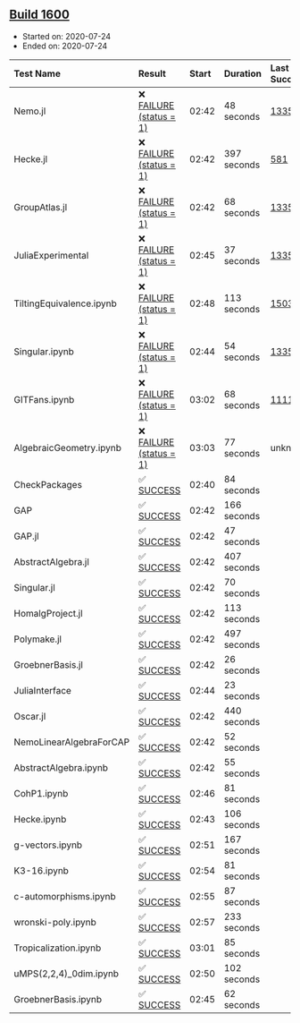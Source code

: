 ## [Build 1600](https://oscarci.mathematik.uni-kl.de/job/oscar-julia-1.4/1600/)

* Started on: 2020-07-24
* Ended on: 2020-07-24

| Test Name    | Result | Start | Duration | Last Success | First Failure |
|:-------------|:-------|:------|:---------|:-------------|:--------------|
| Nemo.jl | ❌ [FAILURE (status = 1)](https://oscarci.mathematik.uni-kl.de/job/oscar-julia-1.4/1600/artifact/logs/build-1600/Nemo.jl.log) | 02:42 | 48 seconds | [1335](https://oscarci.mathematik.uni-kl.de/job/oscar-julia-1.4/1335/) | [1336](https://oscarci.mathematik.uni-kl.de/job/oscar-julia-1.4/1336/) |
| Hecke.jl | ❌ [FAILURE (status = 1)](https://oscarci.mathematik.uni-kl.de/job/oscar-julia-1.4/1600/artifact/logs/build-1600/Hecke.jl.log) | 02:42 | 397 seconds | [581](https://oscarci.mathematik.uni-kl.de/job/oscar-julia-1.4/581/) | [582](https://oscarci.mathematik.uni-kl.de/job/oscar-julia-1.4/582/) |
| GroupAtlas.jl | ❌ [FAILURE (status = 1)](https://oscarci.mathematik.uni-kl.de/job/oscar-julia-1.4/1600/artifact/logs/build-1600/GroupAtlas.jl.log) | 02:42 | 68 seconds | [1335](https://oscarci.mathematik.uni-kl.de/job/oscar-julia-1.4/1335/) | [1336](https://oscarci.mathematik.uni-kl.de/job/oscar-julia-1.4/1336/) |
| JuliaExperimental | ❌ [FAILURE (status = 1)](https://oscarci.mathematik.uni-kl.de/job/oscar-julia-1.4/1600/artifact/logs/build-1600/JuliaExperimental.log) | 02:45 | 37 seconds | [1335](https://oscarci.mathematik.uni-kl.de/job/oscar-julia-1.4/1335/) | [1336](https://oscarci.mathematik.uni-kl.de/job/oscar-julia-1.4/1336/) |
| TiltingEquivalence.ipynb | ❌ [FAILURE (status = 1)](https://oscarci.mathematik.uni-kl.de/job/oscar-julia-1.4/1600/artifact/logs/build-1600/TiltingEquivalence.ipynb.log) | 02:48 | 113 seconds | [1503](https://oscarci.mathematik.uni-kl.de/job/oscar-julia-1.4/1503/) | [1504](https://oscarci.mathematik.uni-kl.de/job/oscar-julia-1.4/1504/) |
| Singular.ipynb | ❌ [FAILURE (status = 1)](https://oscarci.mathematik.uni-kl.de/job/oscar-julia-1.4/1600/artifact/logs/build-1600/Singular.ipynb.log) | 02:44 | 54 seconds | [1335](https://oscarci.mathematik.uni-kl.de/job/oscar-julia-1.4/1335/) | [1336](https://oscarci.mathematik.uni-kl.de/job/oscar-julia-1.4/1336/) |
| GITFans.ipynb | ❌ [FAILURE (status = 1)](https://oscarci.mathematik.uni-kl.de/job/oscar-julia-1.4/1600/artifact/logs/build-1600/GITFans.ipynb.log) | 03:02 | 68 seconds | [1111](https://oscarci.mathematik.uni-kl.de/job/oscar-julia-1.4/1111/) | [1112](https://oscarci.mathematik.uni-kl.de/job/oscar-julia-1.4/1112/) |
| AlgebraicGeometry.ipynb | ❌ [FAILURE (status = 1)](https://oscarci.mathematik.uni-kl.de/job/oscar-julia-1.4/1600/artifact/logs/build-1600/AlgebraicGeometry.ipynb.log) | 03:03 | 77 seconds | unknown | unknown |
| CheckPackages | ✅ [SUCCESS](https://oscarci.mathematik.uni-kl.de/job/oscar-julia-1.4/1600/artifact/logs/build-1600/CheckPackages.log) | 02:40 | 84 seconds |  |  |
| GAP | ✅ [SUCCESS](https://oscarci.mathematik.uni-kl.de/job/oscar-julia-1.4/1600/artifact/logs/build-1600/GAP.log) | 02:42 | 166 seconds |  |  |
| GAP.jl | ✅ [SUCCESS](https://oscarci.mathematik.uni-kl.de/job/oscar-julia-1.4/1600/artifact/logs/build-1600/GAP.jl.log) | 02:42 | 47 seconds |  |  |
| AbstractAlgebra.jl | ✅ [SUCCESS](https://oscarci.mathematik.uni-kl.de/job/oscar-julia-1.4/1600/artifact/logs/build-1600/AbstractAlgebra.jl.log) | 02:42 | 407 seconds |  |  |
| Singular.jl | ✅ [SUCCESS](https://oscarci.mathematik.uni-kl.de/job/oscar-julia-1.4/1600/artifact/logs/build-1600/Singular.jl.log) | 02:42 | 70 seconds |  |  |
| HomalgProject.jl | ✅ [SUCCESS](https://oscarci.mathematik.uni-kl.de/job/oscar-julia-1.4/1600/artifact/logs/build-1600/HomalgProject.jl.log) | 02:42 | 113 seconds |  |  |
| Polymake.jl | ✅ [SUCCESS](https://oscarci.mathematik.uni-kl.de/job/oscar-julia-1.4/1600/artifact/logs/build-1600/Polymake.jl.log) | 02:42 | 497 seconds |  |  |
| GroebnerBasis.jl | ✅ [SUCCESS](https://oscarci.mathematik.uni-kl.de/job/oscar-julia-1.4/1600/artifact/logs/build-1600/GroebnerBasis.jl.log) | 02:42 | 26 seconds |  |  |
| JuliaInterface | ✅ [SUCCESS](https://oscarci.mathematik.uni-kl.de/job/oscar-julia-1.4/1600/artifact/logs/build-1600/JuliaInterface.log) | 02:44 | 23 seconds |  |  |
| Oscar.jl | ✅ [SUCCESS](https://oscarci.mathematik.uni-kl.de/job/oscar-julia-1.4/1600/artifact/logs/build-1600/Oscar.jl.log) | 02:42 | 440 seconds |  |  |
| NemoLinearAlgebraForCAP | ✅ [SUCCESS](https://oscarci.mathematik.uni-kl.de/job/oscar-julia-1.4/1600/artifact/logs/build-1600/NemoLinearAlgebraForCAP.log) | 02:42 | 52 seconds |  |  |
| AbstractAlgebra.ipynb | ✅ [SUCCESS](https://oscarci.mathematik.uni-kl.de/job/oscar-julia-1.4/1600/artifact/logs/build-1600/AbstractAlgebra.ipynb.log) | 02:42 | 55 seconds |  |  |
| CohP1.ipynb | ✅ [SUCCESS](https://oscarci.mathematik.uni-kl.de/job/oscar-julia-1.4/1600/artifact/logs/build-1600/CohP1.ipynb.log) | 02:46 | 81 seconds |  |  |
| Hecke.ipynb | ✅ [SUCCESS](https://oscarci.mathematik.uni-kl.de/job/oscar-julia-1.4/1600/artifact/logs/build-1600/Hecke.ipynb.log) | 02:43 | 106 seconds |  |  |
| g-vectors.ipynb | ✅ [SUCCESS](https://oscarci.mathematik.uni-kl.de/job/oscar-julia-1.4/1600/artifact/logs/build-1600/g-vectors.ipynb.log) | 02:51 | 167 seconds |  |  |
| K3-16.ipynb | ✅ [SUCCESS](https://oscarci.mathematik.uni-kl.de/job/oscar-julia-1.4/1600/artifact/logs/build-1600/K3-16.ipynb.log) | 02:54 | 81 seconds |  |  |
| c-automorphisms.ipynb | ✅ [SUCCESS](https://oscarci.mathematik.uni-kl.de/job/oscar-julia-1.4/1600/artifact/logs/build-1600/c-automorphisms.ipynb.log) | 02:55 | 87 seconds |  |  |
| wronski-poly.ipynb | ✅ [SUCCESS](https://oscarci.mathematik.uni-kl.de/job/oscar-julia-1.4/1600/artifact/logs/build-1600/wronski-poly.ipynb.log) | 02:57 | 233 seconds |  |  |
| Tropicalization.ipynb | ✅ [SUCCESS](https://oscarci.mathematik.uni-kl.de/job/oscar-julia-1.4/1600/artifact/logs/build-1600/Tropicalization.ipynb.log) | 03:01 | 85 seconds |  |  |
| uMPS(2,2,4)_0dim.ipynb | ✅ [SUCCESS](https://oscarci.mathematik.uni-kl.de/job/oscar-julia-1.4/1600/artifact/logs/build-1600/uMPS-2-2-4-_0dim.ipynb.log) | 02:50 | 102 seconds |  |  |
| GroebnerBasis.ipynb | ✅ [SUCCESS](https://oscarci.mathematik.uni-kl.de/job/oscar-julia-1.4/1600/artifact/logs/build-1600/GroebnerBasis.ipynb.log) | 02:45 | 62 seconds |  |  |
